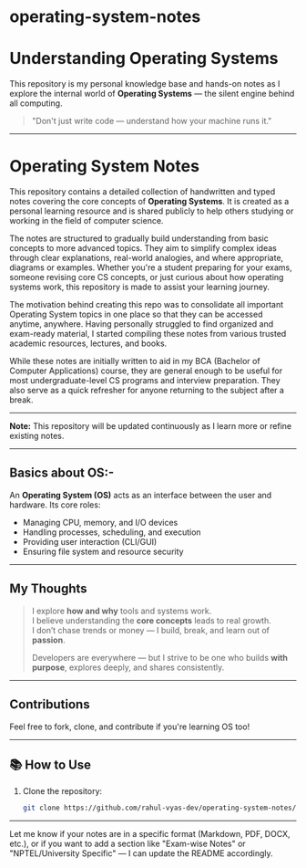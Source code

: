 # operating-system-notes
# Understanding Operating Systems

This repository is my personal knowledge base and hands-on notes as I explore the internal world of **Operating Systems** — the silent engine behind all computing.

> "Don't just write code — understand how your machine runs it."

---

# Operating System Notes

This repository contains a detailed collection of handwritten and typed notes covering the core concepts of **Operating Systems**. It is created as a personal learning resource and is shared publicly to help others studying or working in the field of computer science.

The notes are structured to gradually build understanding from basic concepts to more advanced topics. They aim to simplify complex ideas through clear explanations, real-world analogies, and where appropriate, diagrams or examples. Whether you're a student preparing for your exams, someone revising core CS concepts, or just curious about how operating systems work, this repository is made to assist your learning journey.

The motivation behind creating this repo was to consolidate all important Operating System topics in one place so that they can be accessed anytime, anywhere. Having personally struggled to find organized and exam-ready material, I started compiling these notes from various trusted academic resources, lectures, and books.

While these notes are initially written to aid in my BCA (Bachelor of Computer Applications) course, they are general enough to be useful for most undergraduate-level CS programs and interview preparation. They also serve as a quick refresher for anyone returning to the subject after a break.

---

**Note:** This repository will be updated continuously as I learn more or refine existing notes.

---

##  Basics about OS:-

An **Operating System (OS)** acts as an interface between the user and hardware. Its core roles:

- Managing CPU, memory, and I/O devices
- Handling processes, scheduling, and execution
- Providing user interaction (CLI/GUI)
- Ensuring file system and resource security

---

##  My Thoughts

> I explore **how and why** tools and systems work.  
> I believe understanding the **core concepts** leads to real growth.  
> I don’t chase trends or money — I build, break, and learn out of **passion**.  
>  
> Developers are everywhere — but I strive to be one who builds **with purpose**, explores deeply, and shares consistently.

---

##  Contributions

Feel free to fork, clone, and contribute if you're learning OS too!

---

## 📚 How to Use

1. Clone the repository:
   ```bash
   git clone https://github.com/rahul-vyas-dev/operating-system-notes/


---

Let me know if your notes are in a specific format (Markdown, PDF, DOCX, etc.), or if you want to add a section like "Exam-wise Notes" or "NPTEL/University Specific" — I can update the README accordingly.
